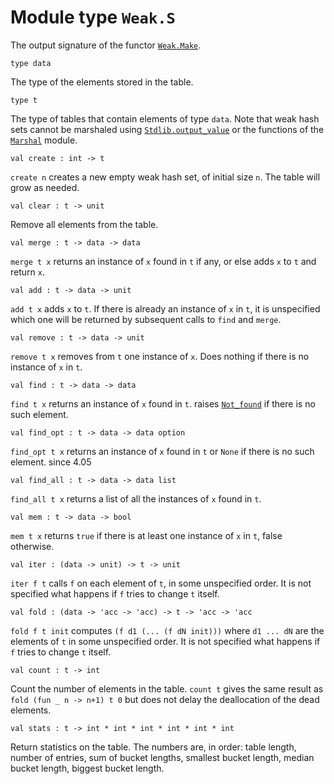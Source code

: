 # Module type `Weak.S`
The output signature of the functor [`Weak.Make`](./Stdlib-Weak-Make.md).
```
type data
```
The type of the elements stored in the table.
```
type t
```
The type of tables that contain elements of type `data`. Note that weak hash sets cannot be marshaled using [`Stdlib.output_value`](./Stdlib.md#val-output_value) or the functions of the [`Marshal`](./Stdlib-Marshal.md) module.
```
val create : int -> t
```
`create n` creates a new empty weak hash set, of initial size `n`. The table will grow as needed.
```
val clear : t -> unit
```
Remove all elements from the table.
```
val merge : t -> data -> data
```
`merge t x` returns an instance of `x` found in `t` if any, or else adds `x` to `t` and return `x`.
```
val add : t -> data -> unit
```
`add t x` adds `x` to `t`. If there is already an instance of `x` in `t`, it is unspecified which one will be returned by subsequent calls to `find` and `merge`.
```
val remove : t -> data -> unit
```
`remove t x` removes from `t` one instance of `x`. Does nothing if there is no instance of `x` in `t`.
```
val find : t -> data -> data
```
`find t x` returns an instance of `x` found in `t`.
raises [`Not_found`](./Stdlib.md#exception-Not_found) if there is no such element.
```
val find_opt : t -> data -> data option
```
`find_opt t x` returns an instance of `x` found in `t` or `None` if there is no such element.
since 4.05
```
val find_all : t -> data -> data list
```
`find_all t x` returns a list of all the instances of `x` found in `t`.
```
val mem : t -> data -> bool
```
`mem t x` returns `true` if there is at least one instance of `x` in `t`, false otherwise.
```
val iter : (data -> unit) -> t -> unit
```
`iter f t` calls `f` on each element of `t`, in some unspecified order. It is not specified what happens if `f` tries to change `t` itself.
```
val fold : (data -> 'acc -> 'acc) -> t -> 'acc -> 'acc
```
`fold f t init` computes `(f d1 (... (f dN init)))` where `d1 ... dN` are the elements of `t` in some unspecified order. It is not specified what happens if `f` tries to change `t` itself.
```
val count : t -> int
```
Count the number of elements in the table. `count t` gives the same result as `fold (fun _ n -> n+1) t 0` but does not delay the deallocation of the dead elements.
```
val stats : t -> int * int * int * int * int * int
```
Return statistics on the table. The numbers are, in order: table length, number of entries, sum of bucket lengths, smallest bucket length, median bucket length, biggest bucket length.